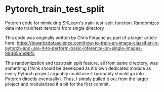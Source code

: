 # Pytorch_train_test_split
Pytorch code for mimicking SKLearn's train-test-split function. Randomizes data into train/test iterators from single directory

This code was originally written by Chris Fotache as part of a larger article here: https://towardsdatascience.com/how-to-train-an-image-classifier-in-pytorch-and-use-it-to-perform-basic-inference-on-single-images-99465a1e9bf5

This randomization and test/train split feature, all from same directory, was something I think should be developed as it's own dedicated module as every Pytorch project arguably could use it (probably should go into Pytorch directly eventually).
Thus, I simply pulled it out from the larger project and modularized it a bit for the first commit.

